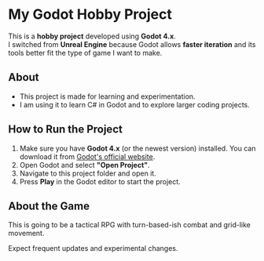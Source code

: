# My Godot Hobby Project

This is a **hobby project** developed using **Godot 4.x**.  
I switched from **Unreal Engine** because Godot allows **faster iteration** and its tools better fit the type of game I want to make.

## About

- This project is made for learning and experimentation.  
- I am using it to learn C# in Godot and to explore larger coding projects.  

## How to Run the Project

1. Make sure you have **Godot 4.x** (or the newest version) installed. You can download it from [Godot's official website](https://godotengine.org/download).  
2. Open Godot and select **"Open Project"**.  
3. Navigate to this project folder and open it.  
4. Press **Play** in the Godot editor to start the project.

## About the Game

This is going to be a tactical RPG with turn-based-ish combat and grid-like movement.


Expect frequent updates and experimental changes.
